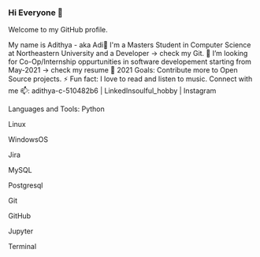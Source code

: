 ### Hi Everyone 👋

Welcome to my GitHub profile.

My name is Adithya - aka Adi👋
I'm a Masters Student in Computer Science at Northeastern University and a Developer -> check my Git.
👯 I’m looking for Co-Op/Internship oppurtunities in software developement starting from May-2021 -> check my resume
🥅 2021 Goals: Contribute more to Open Source projects.
⚡ Fun fact: I love to read and listen to music.
Connect with me 📫:
adithya-c-510482b6 | LinkedInsoulful_hobby | Instagram

Languages and Tools:
Python

Linux

WindowsOS

Jira

MySQL

Postgresql

Git

GitHub

Jupyter

Terminal







<!--
**flyninja94/flyninja94** is a ✨ _special_ ✨ repository because its `README.md` (this file) appears on your GitHub profile.

Here are some ideas to get you started:

- 🔭 I’m currently working on ...
- 🌱 I’m currently learning ...
- 👯 I’m looking to collaborate on ...
- 🤔 I’m looking for help with ...
- 💬 Ask me about ...
- 📫 How to reach me: ...
- 😄 Pronouns: ...
- ⚡ Fun fact: ...
-->
